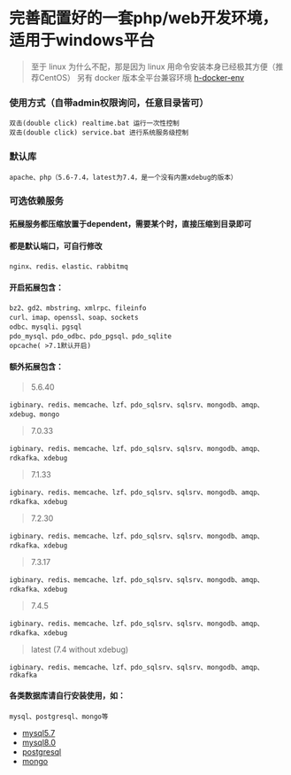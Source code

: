 # 完善配置好的一套php/web开发环境，适用于windows平台
> 至于 linux 为什么不配，那是因为 linux 用命令安装本身已经极其方便（推荐CentOS）
> 另有 docker 版本全平台兼容环境 [h-docker-env](https://github.com/hunzsig/h-docker-env)

### 使用方式（自带admin权限询问，任意目录皆可）
```
双击(double click) realtime.bat 运行一次性控制
双击(double click) service.bat 进行系统服务级控制
```

### 默认库
```
apache、php（5.6-7.4，latest为7.4，是一个没有内置xdebug的版本）
```
### 可选依赖服务
#### 拓展服务都压缩放置于dependent，需要某个时，直接压缩到目录即可
#### 都是默认端口，可自行修改
```
nginx、redis、elastic、rabbitmq
```
#### 开启拓展包含：
```
bz2、gd2、mbstring、xmlrpc、fileinfo
curl、imap、openssl、soap、sockets
odbc、mysqli、pgsql
pdo_mysql、pdo_odbc、pdo_pgsql、pdo_sqlite
opcache( >7.1默认开启)
```
#### 额外拓展包含：
> 5.6.40
```
igbinary、redis、memcache、lzf、pdo_sqlsrv、sqlsrv、mongodb、amqp、xdebug、mongo
```
> 7.0.33
```
igbinary、redis、memcache、lzf、pdo_sqlsrv、sqlsrv、mongodb、amqp、rdkafka、xdebug
```
> 7.1.33
```
igbinary、redis、memcache、lzf、pdo_sqlsrv、sqlsrv、mongodb、amqp、rdkafka、xdebug
```
> 7.2.30
```
igbinary、redis、memcache、lzf、pdo_sqlsrv、sqlsrv、mongodb、amqp、rdkafka、xdebug
```
> 7.3.17
```
igbinary、redis、memcache、lzf、pdo_sqlsrv、sqlsrv、mongodb、amqp、rdkafka、xdebug
```
> 7.4.5
```
igbinary、redis、memcache、lzf、pdo_sqlsrv、sqlsrv、mongodb、amqp、rdkafka、xdebug
```
> latest (7.4 without xdebug)
```
igbinary、redis、memcache、lzf、pdo_sqlsrv、sqlsrv、mongodb、amqp、rdkafka
```
#### 各类数据库请自行安装使用，如：
```
mysql、postgresql、mongo等
```
 * [mysql5.7](https://dev.mysql.com/downloads/windows/installer/5.7.html)
 * [mysql8.0](https://dev.mysql.com/downloads/windows/installer/8.0.html)
 * [postgresql](https://www.enterprisedb.com/downloads/postgres-postgresql-downloads)
 * [mongo](https://www.mongodb.com/download-center/community)


